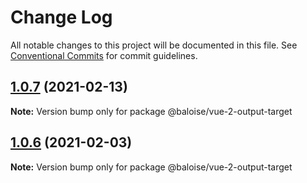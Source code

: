 # Change Log

All notable changes to this project will be documented in this file.
See [Conventional Commits](https://conventionalcommits.org) for commit guidelines.

## [1.0.7](https://github.com/baloise/stencil-ds-output-targets/compare/@baloise/vue-2-output-target@1.0.6...@baloise/vue-2-output-target@1.0.7) (2021-02-13)

**Note:** Version bump only for package @baloise/vue-2-output-target





## [1.0.6](https://github.com/baloise/stencil-ds-output-targets/compare/@baloise/vue-2-output-target@1.0.5...@baloise/vue-2-output-target@1.0.6) (2021-02-03)

**Note:** Version bump only for package @baloise/vue-2-output-target

